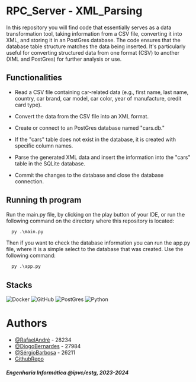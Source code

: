 
# RPC_Server - XML_Parsing

In this repository you will find code that essentially serves as a data transformation tool, taking information from a CSV file, converting it into XML, and storing it in an PostGres database. The code ensures that the database table structure matches the data being inserted. It's particularly useful for converting structured data from one format (CSV) to another (XML and PostGres) for further analysis or use.





## Functionalities

- Read a CSV file containing car-related data (e.g., first name, last name, country, car brand, car model, car color, year of manufacture, credit card type).

- Convert the data from the CSV file into an XML format.

- Create or connect to an PostGres database named "cars.db."

- If the "cars" table does not exist in the database, it is created with specific column names.

- Parse the generated XML data and insert the information into the "cars" table in the SQLite database.

- Commit the changes to the database and close the database connection.




## Running th program

Run the main.py file, by clicking on the play button of your IDE, or run the following command on the directory where this repository is located:

```py
  py .\main.py
```

Then if you want to check the database information you can run the app.py file, where it is a simple select to the database that was created. Use the following command:

```py
  py .\app.py
```
    
## Stacks
![Docker](https://img.shields.io/badge/Docker-2CA5E0?style=for-the-badge&logo=docker&logoColor=white)
![GitHub](https://img.shields.io/badge/GitHub-100000?style=for-the-badge&logo=github&logoColor=white)
![PostGres](https://img.shields.io/badge/PostgreSQL-316192?style=for-the-badge&logo=postgresql&logoColor=white)
![Python](https://img.shields.io/badge/Python-14354C?style=for-the-badge&logo=python&logoColor=white)



# Authors
- [@RafaelAndré](https://github.com/kromenz) - 28234
- [@DiogoBernardes](https://github.com/DiogoBernardes) - 27984
- [@SérgioBarbosa](https://github.com/Oigres2) - 26211
- [GithubRepo](https://github.com/kromenz/RPC_Server-XML_Parsing)
#### _Engenharia Informática @ipvc/estg, 2023-2024_ ####

